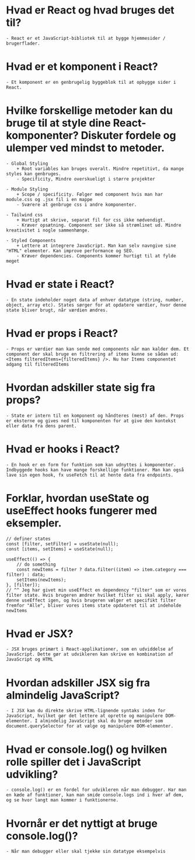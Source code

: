 # Hvad er React og hvad bruges det til?

    - React er et JavaScript-bibliotek til at bygge hjemmesider / brugerflader.

# Hvad er et komponent i React?

    - Et komponent er en genbrugelig byggeblok til at opbygge sider i React.

# Hvilke forskellige metoder kan du bruge til at style dine React-komponenter? Diskuter fordele og ulemper ved mindst to metoder.

    - Global Styling
        + Root variables kan bruges overalt. Mindre repetitivt, da mange styles kan genbruges.
        - Specificity, Mindre overskueligt i større projekter

    - Module Styling
        + Scope / specificity. Følger med component hvis man har module.css og .jsx fil i en mappe
        - Sværere at genbruge css i andre komponenter.

    - Tailwind css
        + Hurtigt at skrive, separat fil for css ikke nødvendigt.
        - Kræver opsætning. Component ser ikke så strømlinet ud. Mindre kreativitet i nogle sammenhænge.

    - Styled Components
        + Lettere at integrere JavaScript. Man kan selv navngive sine "HTML" elementer. Kan improve performance og SEO.
        - Kræver dependencies. Components kommer hurtigt til at fylde meget

# Hvad er state i React?

    - En state indeholder noget data af enhver datatype (string, number, object, array etc). States sørger for at opdatere værdier, hvor denne state bliver brugt, når værdien ændres.

# Hvad er props i React?

    - Props er værdier man kan sende med components når man kalder dem. Et component der skal bruge en filtrering af items kunne se sådan ud: <Items filteredItems={filteredItems} />. Nu har Items componentet adgang til filteredItems

# Hvordan adskiller state sig fra props?

    - State er intern til en komponent og håndteres (mest) af den. Props er eksterne og gives ned til komponenten for at give den kontekst eller data fra dens parent.

# Hvad er hooks i React?

    - En hook er en form for funktion som kan udnyttes i komponenter. Indbyggede hooks kan have mange forskellige funktioner. Man kan også lave sin egen hook, fx useFetch til at hente data fra endpoints.

# Forklar, hvordan useState og useEffect hooks fungerer med eksempler.

    // definer states
    const [filter, setFilter] = useState(null);
    const [items, setItems] = useState(null);

    useEffect(() => {
        // do something
        const newItems = filter ? data.filter((item) => item.category === filter) : data;
        setItems(newItems);
    }, [filter]);
    // ^^ Jeg har givet min useEffect en dependency "filter" som er vores filter state. Hvis brugeren ændrer hvilket filter vi skal apply, kører denne useEffect igen, og hvis brugeren vælger et specifikt filter fremfor "Alle", bliver vores items state opdateret til at indeholde newItems

# Hvad er JSX?

    - JSX bruges primært i React-applikationer, som en udviddelse af JavaScript. Dette gør at udvikleren kan skrive en kombination af JavaScript og HTML

# Hvordan adskiller JSX sig fra almindelig JavaScript?

    - I JSX kan du direkte skrive HTML-lignende syntaks inden for JavaScript, hvilket gør det lettere at oprette og manipulere DOM-elementer. I almindelig JavaScript skal du bruge metoder som document.querySelector for at vælge og manipulere DOM-elementer.

# Hvad er console.log() og hvilken rolle spiller det i JavaScript udvikling?

    - console.log() er en fordel for udvikleren når man debugger. Har man en kæde af funktioner, kan man smide console.logs ind i hver af dem, og se hvor langt man kommer i funktionerne.

# Hvornår er det nyttigt at bruge console.log()?

    - Når man debugger eller skal tjekke sin datatype eksempelvis
